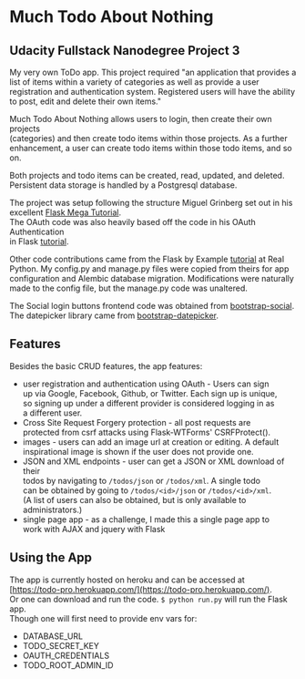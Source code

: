 Much Todo About Nothing
=======================
Udacity Fullstack Nanodegree Project 3
--------------------------------------

My very own ToDo app.  This project required "an application that provides a  
list of items within a variety of categories as well as provide a user  
registration and authentication system. Registered users will have the ability  
to post, edit and delete their own items."

Much Todo About Nothing allows users to login, then create their own projects  
(categories) and then create todo items within those projects.  As a further  
enhancement, a user can create todo items within those todo items, and so on.  

Both projects and todo items can be created, read, updated, and deleted.  
Persistent data storage is handled by a Postgresql database.

The project was setup following the structure Miguel Grinberg set out in his  
excellent [Flask Mega Tutorial](http://blog.miguelgrinberg.com/post/the-flask-mega-tutorial-part-i-hello-world).  
The OAuth code was also heavily based off the code in his OAuth Authentication  
in Flask [tutorial](https://github.com/miguelgrinberg/flask-oauth-example).

Other code contributions came from the Flask by Example [tutorial](https://realpython.com/blog/python/flask-by-example-part-1-project-setup/) at Real  
Python.  My config.py and manage.py files were copied from theirs for app  
configuration and Alembic database migration.  Modifications were naturally  
made to the config file, but the manage.py code was unaltered.

The Social login buttons frontend code was obtained from [bootstrap-social](http://lipis.github.io/bootstrap-social/).  
The datepicker library came from [bootstrap-datepicker](https://github.com/eternicode/bootstrap-datepicker).


## Features

Besides the basic CRUD features, the app features:  
* user registration and authentication using OAuth - Users can sign  
up via Google, Facebook, Github, or Twitter.  Each sign up is unique,  
so signing up under a different provider is considered logging in as  
a different user.  
* Cross Site Request Forgery protection - all post requests are  
protected from csrf attacks using Flask-WTForms' CSRFProtect().  
* images - users can add an image url at creation or editing.  A default  
inspirational image is shown if the user does not provide one.  
* JSON and XML endpoints - user can get a JSON or XML download of their  
todos by navigating to `/todos/json` or `/todos/xml`.  A single todo  
can be obtained by going to `/todos/<id>/json` or `/todos/<id>/xml`.  
(A list of users can also be obtained, but is only available to  
administrators.)  
* single page app - as a challenge, I made this a single page app to  
work with AJAX and jquery with Flask


## Using the App

The app is currently hosted on heroku and can be accessed at  
[https://todo-pro.herokuapp.com/](https://todo-pro.herokuapp.com/).  
Or one can download and run the code.  `$ python run.py` will run the Flask app.  
Though one will first need to provide env vars for:  

* DATABASE_URL
* TODO_SECRET_KEY
* OAUTH_CREDENTIALS
* TODO_ROOT_ADMIN_ID

